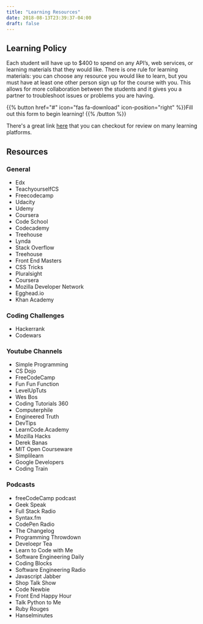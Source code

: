```yaml
---
title: "Learning Resources"
date: 2018-08-13T23:39:37-04:00
draft: false
---
```


## Learning Policy
Each student will have up to $400 to spend on any API’s, web services, or learning materials that they would like. There is one rule for learning materials: you can choose any resource you would like to learn, but you must have at least one other person sign up for the course with you. This allows for more collaboration between the students and it gives you a partner to troubleshoot issues or problems you are having.

{{% button href="#" icon="fas fa-download" icon-position="right" %}}Fill out this form to begin learning! {{% /button %}}

There's a great link [here](https://www.producthunt.com/ask/3452-what-are-the-best-websites-to-learn-to-code) that you can checkout for review on many learning platforms.

## Resources

### General 
- Edx
- TeachyourselfCS
- Freecodecamp
- Udacity
- Udemy
- Coursera
- Code School
- Codecademy
- Treehouse
- Lynda
- Stack Overflow
- Treehouse
- Front End Masters
- CSS Tricks
- Pluralsight
- Coursera
- Mozilla Developer Network
- Egghead.io
- Khan Academy

### Coding Challenges
- Hackerrank
- Codewars


### Youtube Channels
- Simple Programming
- CS Dojo
- FreeCodeCamp
- Fun Fun Function
- LevelUpTuts
- Wes Bos
- Coding Tutorials 360
- Computerphile
- Engineered Truth
- DevTips
- LearnCode.Academy
- Mozilla Hacks
- Derek Banas
- MIT Open Courseware
- Simplilearn
- Google Developers
- Coding Train 

### Podcasts
- freeCodeCamp podcast
- Geek Speak
- Full Stack Radio
- Syntax.fm
- CodePen Radio
- The Changelog
- Programming Throwdown
- Develoepr Tea
- Learn to Code with Me
- Software Engineering Daily
- Coding Blocks
- Software Engineering Radio
- Javascript Jabber
- Shop Talk Show
- Code Newbie
- Front End Happy Hour
- Talk Python to Me
- Ruby Rouges
- Hanselminutes
